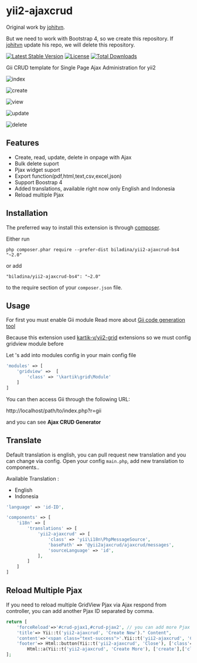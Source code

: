 yii2-ajaxcrud 
=============

Original work by [johitvn](https://github.com/johnitvn/yii2-ajaxcrud).

But we need to work with Bootstrap 4, so we create this repository. If [johitvn](https://github.com/johnitvn/yii2-ajaxcrud) update his repo, we will delete this repository.


[![Latest Stable Version](https://poser.pugx.org/johnitvn/yii2-ajaxcrud/v/stable)](https://packagist.org/packages/johnitvn/yii2-ajaxcrud)
[![License](https://poser.pugx.org/johnitvn/yii2-ajaxcrud/license)](https://packagist.org/packages/johnitvn/yii2-ajaxcrud)
[![Total Downloads](https://poser.pugx.org/johnitvn/yii2-ajaxcrud/downloads)](https://packagist.org/packages/johnitvn/yii2-ajaxcrud)

Gii CRUD template for Single Page Ajax Administration for yii2 

![index](https://images2.imagebam.com/3f/78/46/55b13c1355690747.png "index")

![create](https://images2.imagebam.com/37/59/af/5af93f1355690748.png "create")

![view](https://images2.imagebam.com/dd/11/29/b7c7361355690749.png "view")

![update](https://images2.imagebam.com/80/d7/31/3b9f601355690751.png "update")

![delete](https://images2.imagebam.com/b0/98/11/a716401355690754.png "delete")


Features
------------
+ Create, read, update, delete in onpage with Ajax
+ Bulk delete suport
+ Pjax widget suport
+ Export function(pdf,html,text,csv,excel,json)
+ Support Boostrap 4
+ Added translations, available right now only English and Indonesia
+ Reload multiple Pjax


Installation
------------

The preferred way to install this extension is through [composer](http://getcomposer.org/download/).

Either run

```
php composer.phar require --prefer-dist biladina/yii2-ajaxcrud-bs4 "~2.0"
```

or add

```
"biladina/yii2-ajaxcrud-bs4": "~2.0"
```

to the require section of your `composer.json` file.



Usage
-----
For first you must enable Gii module Read more about [Gii code generation tool](http://www.yiiframework.com/doc-2.0/guide-tool-gii.html)

Because this extension used [kartik-v/yii2-grid](https://github.com/kartik-v/yii2-grid) extensions so we must config gridview module before

Let 's add into modules config in your main config file
```php
'modules' => [
    'gridview' =>  [
        'class' => '\kartik\grid\Module'
    ]       
]
```

You can then access Gii through the following URL:

http://localhost/path/to/index.php?r=gii

and you can see <b>Ajax CRUD Generator</b>



Translate
---------
Default translation is english, you can pull request new translation and you can change via config. Open your config `main.php`, add new translation to components..

Available Translation :
+ English
+ Indonesia

```php
'language' => 'id-ID',

'components' => [
    'i18n' => [
        'translations' => [
            'yii2-ajaxcrud' => [
                'class' => 'yii\i18n\PhpMessageSource',
                'basePath' => '@yii2ajaxcrud/ajaxcrud/messages',
                'sourceLanguage' => 'id',
            ],
        ]
    ]
]
```



Reload Multiple Pjax
--------------------
If you need to reload multiple GridView Pjax via Ajax respond from controller, you can add another Pjax ID separated by comma.

```php
return [
    'forceReload'=>'#crud-pjax1,#crud-pjax2', // you can add more Pjax ID that you want to reload via ajax respond.
    'title'=> Yii::t('yii2-ajaxcrud', 'Create New')." Content",
    'content'=>'<span class="text-success">'.Yii::t('yii2-ajaxcrud', 'Create').' Content '.Yii::t('yii2-ajaxcrud', 'Success').'</span>',
    'footer'=> Html::button(Yii::t('yii2-ajaxcrud', 'Close'), ['class'=>'btn btn-default pull-left','data-dismiss'=>"modal"]).
        Html::a(Yii::t('yii2-ajaxcrud', 'Create More'), ['create'],['class'=>'btn btn-primary','role'=>'modal-remote'])
];
```
